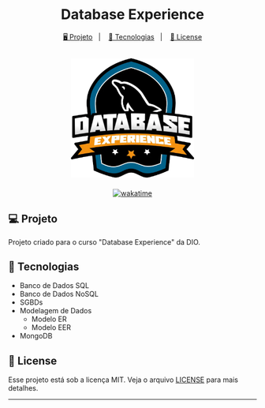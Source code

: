 <h1 align="center">
  Database Experience
</h1>

<p align="center">
  <a href="#-projeto">🖥️ Projeto</a>&nbsp;&nbsp;&nbsp;|&nbsp;&nbsp;&nbsp;
  <a href="#-tecnologias">🚀 Tecnologias</a>&nbsp;&nbsp;&nbsp;|&nbsp;&nbsp;&nbsp;
  <a href="#-license">📝 License</a>
</p>

<h2 align="center">
  <img src="./assets/database-experience.webp" width="250px">
</h2>

<p align="center">
<a href="https://wakatime.com/badge/user/68660678-6b86-4b78-98df-f5f41a37e1bc/project/9fdd8908-40d0-4cc0-96e4-dc945ce13818"><img src="https://wakatime.com/badge/user/68660678-6b86-4b78-98df-f5f41a37e1bc/project/9fdd8908-40d0-4cc0-96e4-dc945ce13818.svg" alt="wakatime"></a>
</p>

## 💻 Projeto

Projeto criado para o curso "Database Experience" da DIO.

## 🚀 Tecnologias

- Banco de Dados SQL
- Banco de Dados NoSQL
- SGBDs
- Modelagem de Dados
  - Modelo ER
  - Modelo EER
- MongoDB

## 📝 License

Esse projeto está sob a licença MIT. Veja o arquivo [LICENSE](LICENSE) para mais detalhes.

---
